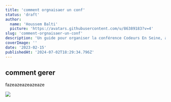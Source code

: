 ```yaml
---
title: 'comment orgnaisaer un conf'
status: 'draft'
author:
  name: 'Houssem Balti'
  picture: 'https://avatars.githubusercontent.com/u/86389183?v=4'
slug: 'comment-orgnaisaer-un-conf'
description: 'Un guide pour organiser la conférence Codeurs En Seine, avec des conseils pratiques sur le budget, les sponsors, les conférenciers et l''engagement du public.'
coverImage: ''
date: '2023-02-15'
publishedAt: '2024-07-02T18:29:34.796Z'
---
```


## comment gerer 

fazeazeazeazeaze

![](/images/theme_color-A3MT.jpg)